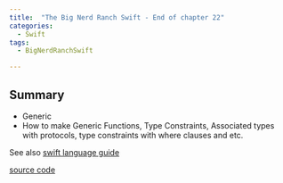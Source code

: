 ```yaml
---
title:  "The Big Nerd Ranch Swift - End of chapter 22"
categories: 
  - Swift
tags:
  - BigNerdRanchSwift

---
```

## Summary
- Generic
 - How to make Generic Functions, Type Constraints, Associated types with protocols,
 type constraints with where clauses and etc.

See also [swift language guide](https://docs.swift.org/swift-book/LanguageGuide/Generics.html)

[source code](https://github.com/HaeSeongPark/BNRSwift/commit/5570030c60d9702c0597ec9f40eba8226b2831a3)
